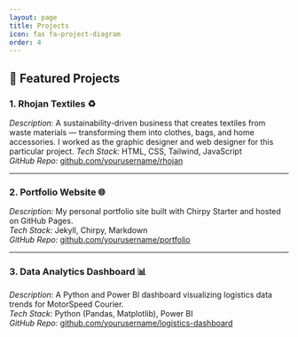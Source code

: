 ```yaml
---
layout: page
title: Projects
icon: fas fa-project-diagram
order: 4
---
```

## 🚀 Featured Projects

### 1. Rhojan Textiles ♻
*Description:* A sustainability-driven business that creates textiles from waste materials — transforming them into clothes, bags, and home accessories. I worked as the graphic designer and web designer for this particular project.
*Tech Stack:* HTML, CSS, Tailwind, JavaScript  
*GitHub Repo:* [github.com/yourusername/rhojan](https://github.com/exzayveer)

---

### 2. Portfolio Website 🌐
*Description:* My personal portfolio site built with Chirpy Starter and hosted on GitHub Pages.  
*Tech Stack:* Jekyll, Chirpy, Markdown  
*GitHub Repo:* [github.com/yourusername/portfolio](https://github.com/foxotieno)

---

### 3. Data Analytics Dashboard 📊
*Description:* A Python and Power BI dashboard visualizing logistics data trends for MotorSpeed Courier.  
*Tech Stack:* Python (Pandas, Matplotlib), Power BI  
*GitHub Repo:* [github.com/yourusername/logistics-dashboard](https://github.com/exzayveer)
